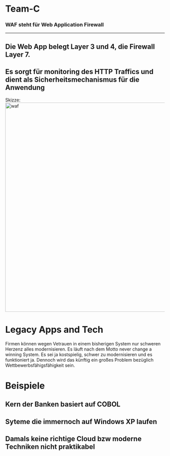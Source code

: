 # Team-C
### WAF steht für Web Application Firewall
---
## Die Web App belegt Layer 3 und 4, die Firewall Layer 7.

## Es sorgt für monitoring des HTTP Traffics und dient als Sicherheitsmechanismus für die Anwendung

Skizze:
<img width="1459" height="660" alt="waf" src="https://github.com/user-attachments/assets/51819957-3a70-4769-8a81-f73d80493782" />

# Legacy Apps and Tech
Firmen können wegen Vetrauen in einem bisherigen System nur schweren Herzenz alles modernisieren. Es läuft nach dem Motto never change a winning System.
Es sei ja kostspielig, schwer zu modernisieren und es funktioniert ja.
Dennoch wird das künftig ein großes Problem bezüglich Wettbewerbsfähigsfähigkeit sein.
# Beispiele
## Kern der Banken basiert auf COBOL
## Syteme die immernoch auf Windows XP laufen
## Damals keine richtige Cloud bzw moderne Techniken nicht praktikabel

